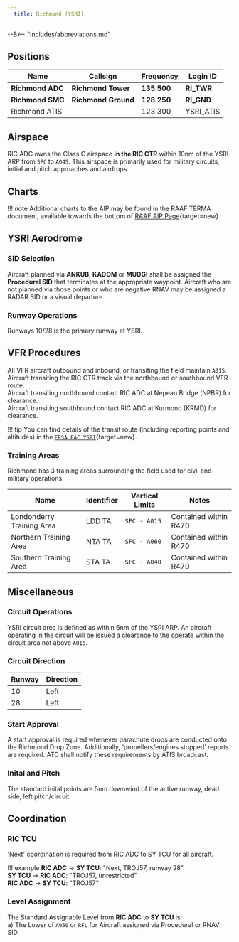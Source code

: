 ```yaml
---
  title: Richmond (YSRI)
---
```


--8<-- "includes/abbreviations.md"

## Positions

| Name               | Callsign       | Frequency        | Login ID              |
| ------------------ | -------------- | ---------------- | --------------------------------------|
| **Richmond ADC**    | **Richmond Tower**  | **135.500**         | **RI_TWR**        |
| **Richmond SMC**    | **Richmond Ground**  | **128.250**      | **RI_GND**        |
| Richmond ATIS    |   | 123.300         | YSRI_ATIS       |



## Airspace

RIC ADC owns the Class C airspace **in the RIC CTR** within 10nm of the YSRI ARP from `SFC` to `A045`. This airspace is primarily used for military circuits, initial and pitch approaches and airdrops.

## Charts
!!! note
    Additional charts to the AIP may be found in the RAAF TERMA document, available towards the bottom of [RAAF AIP Page](https://ais-af.airforce.gov.au/australian-aip){target=new}


## YSRI Aerodrome

### SID Selection
Aircraft planned via **ANKUB**, **KADOM** or **MUDGI** shall be assigned the **Procedural SID** that terminates at the appropriate waypoint. Aircraft who are not planned via those points or who are negative RNAV may be assigned a RADAR SID or a visual departure.

### Runway Operations
Runways 10/28 is the primary runway at YSRI. 

## VFR Procedures
All VFR aircraft outbound and inbound, or transiting the field maintain `A015`.  
Aircraft transiting the RIC CTR track via the northbound or southbound VFR route.  
Aircraft transiting northbound contact RIC ADC at Nepean Bridge (NPBR) for clearance.  
Aircraft transiting southbound contact RIC ADC at Kurmond (KRMD) for clearance.  

!!! tip
    You can find details of the transit route (including reporting points and altitudes) in the [`ERSA FAC YSRI`](https://www.airservicesaustralia.com/aip/current/ersa/FAC_YSRI_28NOV2024.pdf){target=new}.

### Training Areas
Richmond has 3 training areas surrounding the field used for  civil and military operations.

| **Name**                 | **Identifier** | **Vertical Limits** | **Notes**                        |
|-------------------------|---------------|---------------------|-----------------------------------|
| Londonderry Training Area| LDD TA        | `SFC - A015`        | Contained within R470             |
| Northern Training Area| NTA TA        | `SFC - A060`        | Contained within R470             |
| Southern Training Area| STA TA        | `SFC - A040`        | Contained within R470             |

## Miscellaneous
### Circuit Operations
YSRI circuit area is defined as within 6nm of the YSRI ARP. An aircraft operating in the circuit will be issued a clearance to the operate within the circuit area not above `A015`.

### Circuit Direction
| Runway | Direction |
| ------ | ----------|
| 10     | Left  |
| 28     | Left |

### Start Approval
A start approval is required whenever parachute drops are conducted onto the Richmond Drop Zone. Additionally, ‘propellers/engines stopped’ reports are required. ATC shall notify these requirements by ATIS broadcast.

### Inital and Pitch
The standard inital points are 5nm downwind of the active runway, dead side, left pitch/circuit.

## Coordination
### RIC TCU

'Next' coordination is required from RIC ADC to SY TCU for all aircraft.

!!! example
    <span class="hotline">**RIC ADC** -> **SY TCU**</span>: "Next, TROJ57, runway 28"  
    <span class="hotline">**SY TCU** -> **RIC ADC**</span>: "TROJ57, unrestricted"  
    <span class="hotline">**RIC ADC** -> **SY TCU**</span>: "TROJ57"  

### Level Assignment
The Standard Assignable Level from  **RIC ADC** to **SY TCU** is:  
a) The Lower of `A050` or `RFL` for Aircraft assigned via Procedural or RNAV SID.  